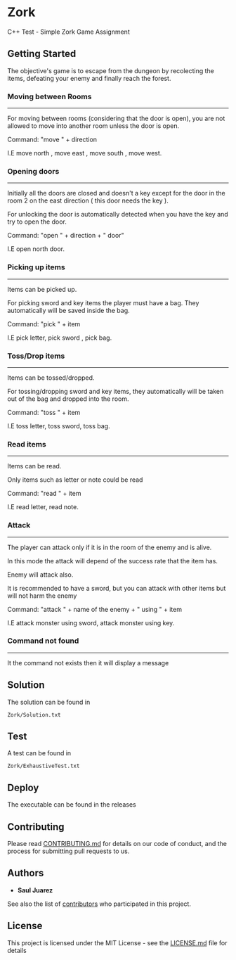 # Zork

C++ Test - Simple Zork Game Assignment

## Getting Started

The objective's game is to escape from the dungeon by recolecting the items, defeating your enemy and finally reach the forest.

### Moving between Rooms

------------

For moving between rooms (considering that the door is open), you are not allowed to move into another room unless the door is open.

Command: "move " + direction

I.E move north , move east , move south , move west.

### Opening doors

------------

Initially all the doors are closed and doesn't a key except for the door in the room 2 on the east direction ( this door needs the key  ).

For unlocking the door is automatically detected when you have the key and try to open the door.

Command: "open " + direction + " door"

I.E open north door.

### Picking up items

------------

Items can be picked up.

For picking sword and key items the player must have a bag. They automatically will be saved inside the bag.
    
Command: "pick " + item

I.E pick letter, pick sword , pick bag.

### Toss/Drop items

------------

Items can be tossed/dropped.

For tossing/dropping sword and key items, they automatically will be taken out of the bag and dropped into the room.

Command: "toss " + item

I.E toss letter, toss sword, toss bag.

### Read items

------------

Items can be read.

Only items such as letter or note could be read

Command: "read " + item

I.E read letter, read note.

### Attack

------------

The player can attack only if it is in the room of the enemy and is alive.

In this mode the attack will depend of the success rate that the item has.

Enemy will attack also.

It is recommended to have a sword, but you can attack with other items but will not harm the enemy

Command: "attack " + name of the enemy +  " using " + item

I.E attack monster using sword, attack monster using key.

### Command not found

------------

It the command not exists then it will display a message

## Solution

The solution can be found in

```
Zork/Solution.txt
```

## Test

A  test can be found in

```
Zork/ExhaustiveTest.txt
```
## Deploy
The executable can be found in the releases

## Contributing

Please read [CONTRIBUTING.md](https://bitbucket.com/saulzini) for details on our code of conduct, and the process for submitting pull requests to us.


## Authors

* **Saul Juarez** 

See also the list of [contributors](https://github.com/saulzini/zork/contributors) who participated in this project.

## License

This project is licensed under the MIT License - see the [LICENSE.md](LICENSE.md) file for details
